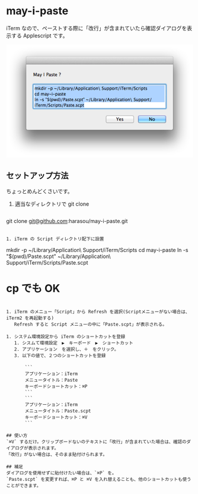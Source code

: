 may-i-paste
===========

iTerm なので、ペーストする際に「改行」が含まれていたら確認ダイアログを表示する Applescript です。

![dialog](dialog.png)

## セットアップ方法
ちょっとめんどくさいです。

1. 適当なディレクトリで git clone

   ```
git clone git@github.com:harasou/may-i-paste.git
```

1. iTerm の Script ディレクトリ配下に設置

   ```
mkdir -p ~/Library/Application\ Support/iTerm/Scripts
cd may-i-paste
ln -s "$(pwd)/Paste.scpt" ~/Library/Application\ Support/iTerm/Scripts/Paste.scpt
# cp でも OK
```

1. iTerm のメニュー「Script」から Refresh を選択(Scriptメニューがない場合は、iTerm2 を再起動する)
   Refresh すると Script メニューの中に「Paste.scpt」が表示される。

1. システム環境設定から iTerm のショートカットを登録
   1. シスムて環境設定　▶︎　キーボード　▶︎　ショートカット
   2. アプリケーション　を選択し、＋　をクリック。
   3. 以下の値で、２つのショートカットを登録

       ```
       アプリケーション：iTerm
       メニュータイトル：Paste
       キーボードショートカット：⌘P
       ```
       ```
       アプリケーション：iTerm
       メニュータイトル：Paste.scpt
       キーボードショートカット：⌘V
       ```

## 使い方
`⌘V` するだけ。クリップボードないのテキストに「改行」が含まれていた場合は、確認のダイアログが表示されます。
「改行」がない場合は、そのまま貼付けられます。

## 補足
ダイアログを使用せずに貼付けたい場合は、`⌘P` を。
`Paste.scpt` を変更すれば、⌘P と ⌘V を入れ替えることも、他のショートカットも使うことができます。
